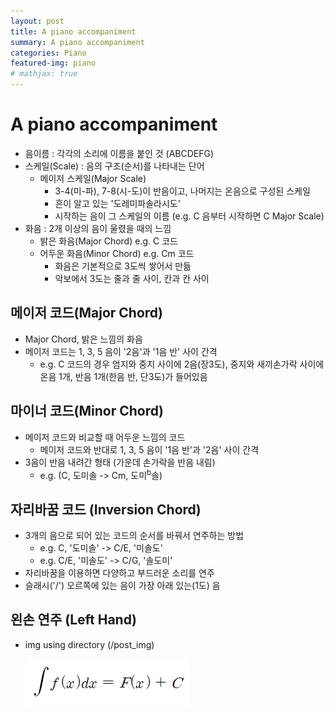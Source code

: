 ```yaml
---
layout: post
title: A piano accompaniment
summary: A piano accompaniment
categories: Piano
featured-img: piano
# mathjax: true
---
```




# A piano accompaniment

- 음이름 : 각각의 소리에 이름을 붙인 것 (ABCDEFG)
- 스케일(Scale) : 음의 구조(순서)를 나타내는 단어
  - 메이저 스케일(Major Scale)
    - 3-4(미-파), 7-8(시-도)이 반음이고, 나머지는 온음으로 구성된 스케일
    - 흔이 알고 있는 '도레미파솔라시도'
    - 시작하는 음이 그 스케일의 이름 (e.g. C 음부터 시작하면 C Major Scale)
- 화음 : 2개 이상의 음이 울렸을 때의 느낌
  - 밝은 화음(Major Chord) e.g. C 코드
  - 어두운 화음(Minor Chord) e.g. Cm 코드
    - 화음은 기본적으로 3도씩 쌓어서 만듦
    - 악보에서 3도는 줄과 줄 사이, 칸과 칸 사이

## 메이저 코드(Major Chord)

- Major Chord, 밝은 느낌의 화음
- 메이저 코드는 1, 3, 5 음이 '2음'과 '1음 반' 사이 간격
  - e.g. C 코드의 경우 엄지와 중지 사이에 2음(장3도), 중지와 새끼손가락 사이에 온음 1개, 반음 1개(한음 반, 단3도)가 들어있음

## 마이너 코드(Minor Chord)

- 메이저 코드와 비교할 때 어두운 느낌의 코드
  - 메이저 코드와 반대로 1, 3, 5 음이 '1음 반'과 '2음' 사이 간격
- 3음이 반음 내려간 형태 (가운데 손가락을 반음 내림)
  - e.g. (C, 도미솔 -> Cm, 도미<sup>b</sup>솔)

## 자리바꿈 코드 (Inversion Chord)

- 3개의 음으로 되어 있는 코드의 순서를 바꿔서 연주하는 방법
  - e.g. C, '도미솔' -> C/E, '미솔도'
  - e.g. C/E, '미솔도' -> C/G, '솔도미'
- 자리바꿈을 이용하면 다양하고 부드러운 소리를 연주
- 슬래시('/') 오르쪽에 있는 음이 가장 아래 있는(1도) 음 

## 왼손 연주 (Left Hand)



- img using directory (/post_img)

     <img src="..\post_img\picture195.png" alt="png"/>
